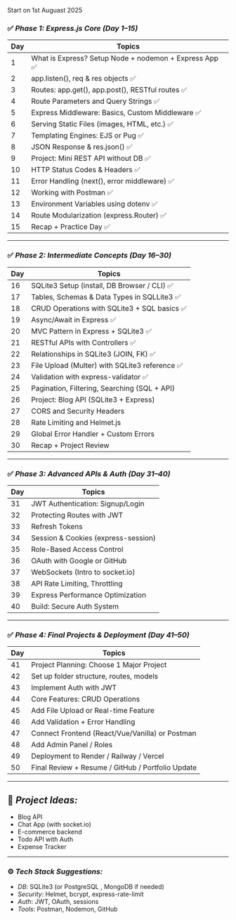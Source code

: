 Start on 1st Auguast 2025

### ✅ *Phase 1: Express.js Core (Day 1–15)*

| Day | Topics                                            |
| --- | ------------------------------------------------- |
| 1   | What is Express? Setup Node + nodemon + Express App    ✅    
| 2   | app.listen(), req & res objects                        ✅
| 3   | Routes: app.get(), app.post(), RESTful routes          ✅
| 4   | Route Parameters and Query Strings                     ✅
| 5   | Express Middleware: Basics, Custom Middleware          ✅
| 6   | Serving Static Files (images, HTML, etc.)              ✅
| 7   | Templating Engines: EJS or Pug                         ✅
| 8   | JSON Response & res.json()                             ✅
| 9   | Project: Mini REST API without DB                      ✅
| 10  | HTTP Status Codes & Headers                            ✅
| 11  | Error Handling (next(), error middleware)              ✅
| 12  | Working with Postman                                   ✅
| 13  | Environment Variables using dotenv                     ✅
| 14  | Route Modularization (express.Router)                  ✅
| 15  | Recap + Practice Day                                   ✅

---

### ✅ *Phase 2: Intermediate Concepts (Day 16–30)*

| Day | Topics                                
| --- | ------------------------------------- 
| 16  | SQLite3 Setup (install, DB Browser / CLI)              ✅     
| 17  | Tables, Schemas & Data Types in SQLLite3               ✅
| 18  | CRUD Operations with SQLite3 + SQL basics              ✅
| 19  | Async/Await in Express                                 ✅
| 20  | MVC Pattern in Express + SQLite3                       ✅
| 21  | RESTful APIs with Controllers                          ✅
| 22  | Relationships in SQLite3 (JOIN, FK)                    ✅
| 23  | File Upload (Multer) with SQLite3 reference            ✅
| 24  | Validation with express-validator                      ✅
| 25  | Pagination, Filtering, Searching (SQL + API)           
| 26  | Project: Blog API (SQLite3 + Express)
| 27  | CORS and Security Headers             
| 28  | Rate Limiting and Helmet.js           
| 29  | Global Error Handler + Custom Errors  
| 30  | Recap + Project Review                

---

### ✅ *Phase 3: Advanced APIs & Auth (Day 31–40)*

| Day | Topics                              |
| --- | -----------------------------------
| 31  | JWT Authentication: Signup/Login   
| 32  | Protecting Routes with JWT         
| 33  | Refresh Tokens                     
| 34  | Session & Cookies (express-session)
| 35  | Role-Based Access Control          
| 36  | OAuth with Google or GitHub        
| 37  | WebSockets (Intro to socket.io)    
| 38  | API Rate Limiting, Throttling      
| 39  | Express Performance Optimization   
| 40  | Build: Secure Auth System           
---

### ✅ *Phase 4: Final Projects & Deployment (Day 41–50)*

| Day | Topics                                            |
| --- | ------------------------------------------------- |
| 41  | Project Planning: Choose 1 Major Project          |
| 42  | Set up folder structure, routes, models           |
| 43  | Implement Auth with JWT                           |
| 44  | Core Features: CRUD Operations                    |
| 45  | Add File Upload or Real-time Feature              |
| 46  | Add Validation + Error Handling                   |
| 47  | Connect Frontend (React/Vue/Vanilla) or Postman   |
| 48  | Add Admin Panel / Roles                           |
| 49  | Deployment to Render / Railway / Vercel           |
| 50  | Final Review + Resume / GitHub / Portfolio Update |

---

## 🚀 *Project Ideas:*

* Blog API
* Chat App (with socket.io)
* E-commerce backend
* Todo API with Auth
* Expense Tracker

---

### ⚙ *Tech Stack Suggestions:*

* *DB*: SQLite3 (or PostgreSQL , MongoDB if needed)
* *Security*: Helmet, bcrypt, express-rate-limit
* *Auth*: JWT, OAuth, sessions
* *Tools*: Postman, Nodemon, GitHub
